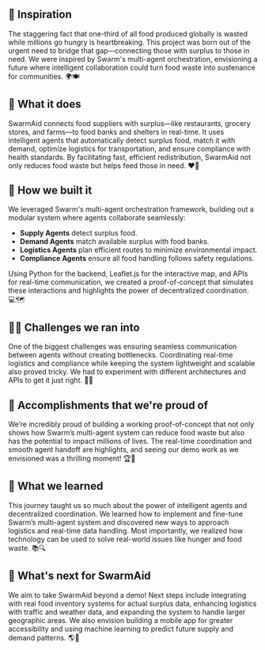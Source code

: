 ## 🧠 **Inspiration**

The staggering fact that one-third of all food produced globally is wasted while millions go hungry is heartbreaking. This project was born out of the urgent need to bridge that gap—connecting those with surplus to those in need. We were inspired by Swarm's multi-agent orchestration, envisioning a future where intelligent collaboration could turn food waste into sustenance for communities. 🌍🍽️

## 🌟 **What it does**

SwarmAid connects food suppliers with surplus—like restaurants, grocery stores, and farms—to food banks and shelters in real-time. It uses intelligent agents that automatically detect surplus food, match it with demand, optimize logistics for transportation, and ensure compliance with health standards. By facilitating fast, efficient redistribution, SwarmAid not only reduces food waste but helps feed those in need. ❤️🍲

## 🔧 **How we built it**

We leveraged Swarm's multi-agent orchestration framework, building out a modular system where agents collaborate seamlessly:

- **Supply Agents** detect surplus food.
- **Demand Agents** match available surplus with food banks.
- **Logistics Agents** plan efficient routes to minimize environmental impact.
- **Compliance Agents** ensure all food handling follows safety regulations.

Using Python for the backend, Leaflet.js for the interactive map, and APIs for real-time communication, we created a proof-of-concept that simulates these interactions and highlights the power of decentralized coordination. 💻🗺️

## 🧗‍♂️ **Challenges we ran into**

One of the biggest challenges was ensuring seamless communication between agents without creating bottlenecks. Coordinating real-time logistics and compliance while keeping the system lightweight and scalable also proved tricky. We had to experiment with different architectures and APIs to get it just right. 🚧🤔

## 🎉 **Accomplishments that we're proud of**

We’re incredibly proud of building a working proof-of-concept that not only shows how Swarm’s multi-agent system can reduce food waste but also has the potential to impact millions of lives. The real-time coordination and smooth agent handoff are highlights, and seeing our demo work as we envisioned was a thrilling moment! 🏆💫

## 🌱 **What we learned**

This journey taught us so much about the power of intelligent agents and decentralized coordination. We learned how to implement and fine-tune Swarm’s multi-agent system and discovered new ways to approach logistics and real-time data handling. Most importantly, we realized how technology can be used to solve real-world issues like hunger and food waste. 📚🔍

## 🚀 **What's next for SwarmAid**

We aim to take SwarmAid beyond a demo! Next steps include integrating with real food inventory systems for actual surplus data, enhancing logistics with traffic and weather data, and expanding the system to handle larger geographic areas. We also envision building a mobile app for greater accessibility and using machine learning to predict future supply and demand patterns. 🌎📲
